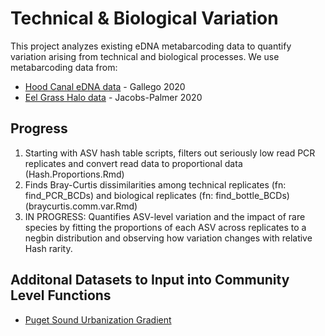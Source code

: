 # Technical & Biological Variation

This project analyzes existing eDNA metabarcoding data to quantify variation arising from technical and biological processes. We use metabarcoding data from: 

 * [Hood Canal eDNA data](https://github.com/ramongallego/eDNA.and.Ocean.Acidification.Gallego.et.al.2020) - Gallego 2020
 * [Eel Grass Halo data](https://github.com/invertdna/EelgrassHalo) - Jacobs-Palmer 2020 
 

## Progress
1. Starting with ASV hash table scripts, filters out seriously low read PCR replicates and convert read data to proportional data (Hash.Proportions.Rmd)
2. Finds Bray-Curtis dissimilarities among technical replicates (fn: find_PCR_BCDs) and biological replicates (fn: find_bottle_BCDs) (braycurtis.comm.var.Rmd)
3. IN PROGRESS: Quantifies ASV-level variation and the impact of rare species by fitting the proportions of each ASV across replicates to a negbin distribution and observing how variation changes with relative Hash rarity. 

## Additonal Datasets to Input into Community Level Functions
* [Puget Sound Urbanization Gradient](https://datadryad.org/stash/dataset/doi:10.5061/dryad.04tq4)
